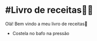 # #Livro de receitas:man_cook:

Olá! Bem vindo a meu livro de receitas:wave:

- Costela no bafo na pressão
